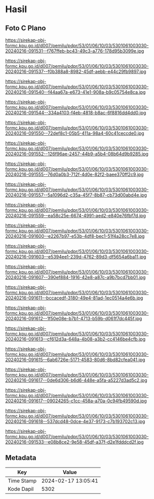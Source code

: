 # Hasil

## Foto C Plano

https://sirekap-obj-formc.kpu.go.id/d007/pemilu/pdpr/53/01/06/10/03/5301061003030-20240216-091531--f767ffeb-bc43-49c3-a776-178d95b3099e.jpg

https://sirekap-obj-formc.kpu.go.id/d007/pemilu/pdpr/53/01/06/10/03/5301061003030-20240216-091537--f0b388a8-8982-45df-aebb-e44c29fb9897.jpg

https://sirekap-obj-formc.kpu.go.id/d007/pemilu/pdpr/53/01/06/10/03/5301061003030-20240216-091540--f44aa67a-e673-41e1-908a-b9c05754e8ca.jpg

https://sirekap-obj-formc.kpu.go.id/d007/pemilu/pdpr/53/01/06/10/03/5301061003030-20240216-091544--334a4103-f4eb-4818-b8ac-6f8816dd4dd0.jpg

https://sirekap-obj-formc.kpu.go.id/d007/pemilu/pdpr/53/01/06/10/03/5301061003030-20240216-091550--72def8c1-05b5-411a-98a4-60c41ceccde0.jpg

https://sirekap-obj-formc.kpu.go.id/d007/pemilu/pdpr/53/01/06/10/03/5301061003030-20240216-091552--126f96ae-2457-44b9-a5b4-08b64d9b9285.jpg

https://sirekap-obj-formc.kpu.go.id/d007/pemilu/pdpr/53/01/06/10/03/5301061003030-20240216-091555--76d0a0b3-712f-4d0e-82f2-baee370ff2c9.jpg

https://sirekap-obj-formc.kpu.go.id/d007/pemilu/pdpr/53/01/06/10/03/5301061003030-20240216-091557--5a1096d2-c35a-45f7-8b87-cb73d00abd4e.jpg

https://sirekap-obj-formc.kpu.go.id/d007/pemilu/pdpr/53/01/06/10/03/5301061003030-20240216-091559--ea58c25e-6674-4991-aed2-e840e76fbf7d.jpg

https://sirekap-obj-formc.kpu.go.id/d007/pemilu/pdpr/53/01/06/10/03/5301061003030-20240216-091600--e2267b97-e53b-4df8-bec1-51f4a28cc7e8.jpg

https://sirekap-obj-formc.kpu.go.id/d007/pemilu/pdpr/53/01/06/10/03/5301061003030-20240216-091603--e5394ee1-239d-4762-89d3-df5654a6ba11.jpg

https://sirekap-obj-formc.kpu.go.id/d007/pemilu/pdpr/53/01/06/10/03/5301061003030-20240216-091607--390ef884-1916-42e8-a87c-a9b7bcd7bb01.jpg

https://sirekap-obj-formc.kpu.go.id/d007/pemilu/pdpr/53/01/06/10/03/5301061003030-20240216-091611--bccacedf-3180-49e4-81ad-1ec0514a4e6b.jpg

https://sirekap-obj-formc.kpu.go.id/d007/pemilu/pdpr/53/01/06/10/03/5301061003030-20240216-091612--1f50e08e-b7b1-4713-b59b-d061f7dc445f.jpg

https://sirekap-obj-formc.kpu.go.id/d007/pemilu/pdpr/53/01/06/10/03/5301061003030-20240216-091613--cf612d3a-648a-4b08-a3b2-cc4146be4cfb.jpg

https://sirekap-obj-formc.kpu.go.id/d007/pemilu/pdpr/53/01/06/10/03/5301061003030-20240216-091615--6ab6726e-5171-4583-80d6-8bd82cfea041.jpg

https://sirekap-obj-formc.kpu.go.id/d007/pemilu/pdpr/53/01/06/10/03/5301061003030-20240216-091617--0de6d306-b6d6-448e-a5fa-a5227d3ad5c2.jpg

https://sirekap-obj-formc.kpu.go.id/d007/pemilu/pdpr/53/01/06/10/03/5301061003030-20240216-091617--09024265-c1cc-458a-a70a-0c94fb49590d.jpg

https://sirekap-obj-formc.kpu.go.id/d007/pemilu/pdpr/53/01/06/10/03/5301061003030-20240216-091618--537dcd48-0dce-4e37-9173-c7b193702c13.jpg

https://sirekap-obj-formc.kpu.go.id/d007/pemilu/pdpr/53/01/06/10/03/5301061003030-20240216-091533--e08b8ce2-9e58-45df-a37f-d2e1fdddcd2f.jpg


## Metadata

| Key        | Value               |
| ---------- | ------------------- |
| Time Stamp | 2024-02-17 13:05:41 |
| Kode Dapil | 5302                |



